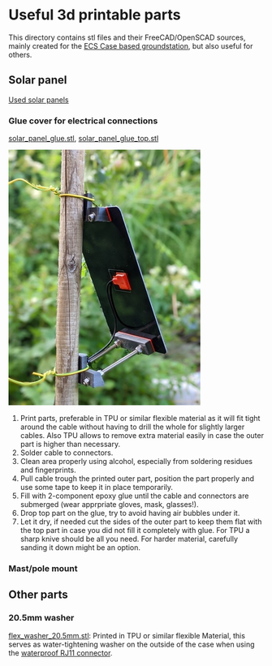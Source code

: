 # Useful 3d printable parts

This directory contains stl files and their FreeCAD/OpenSCAD sources,
mainly created for the [ECS Case based groundstation](/_02pcb/ECSCase%20Board), but also useful for others.

## Solar panel
[Used solar panels](https://www.aliexpress.com/item/32890517531.html)

### Glue cover for electrical connections
[solar_panel_glue.stl](solar_panel/electrical_connection/solar_panel_glue.stl), 
[solar_panel_glue_top.stl](solar_panel/electrical_connection/solar_panel_glue_top.stl)

![solar panel back](solar_panel/_images/back.jpg)

1. Print parts, preferable in TPU or similar flexible material as it will fit tight around the cable without having to drill the whole for slightly larger cables. Also TPU allows to remove extra material easily in case the outer part is higher than necessary.
2. Solder cable to connectors.
3. Clean area properly using alcohol, especially from soldering residues and fingerprints.
4. Pull cable trough the printed outer part, position the part properly and use some tape to keep it in place temporarily.
5. Fill with 2-component epoxy glue until the cable and connectors are submerged (wear apprpriate gloves, mask, glasses!).
6. Drop top part on the glue, try to avoid having air bubbles under it.
7. Let it dry, if needed cut the sides of the outer part to keep them flat with the top part in case you did not fill it completely with glue. For TPU a sharp knive should be all you need. For harder material, carefully sanding it down might be an option.



### Mast/pole mount
## Other parts
### 20.5mm washer
[flex_washer_20.5mm.stl](other_parts/flex_washer_20.5mm.stl): Printed in TPU or similar flexible Material, this serves as water-tightening washer
on the outside of the case when using the [waterproof RJ11 connector](https://www.aliexpress.com/item/1005004064498188.html).
